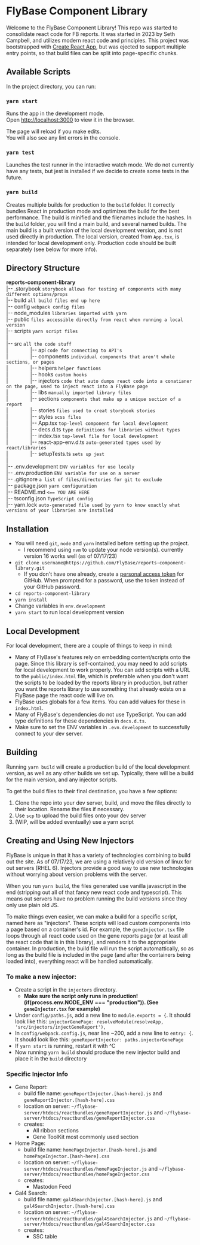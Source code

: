 # FlyBase Component Library

Welcome to the FlyBase Component Library! This repo was started to consolidate react code for FB reports.
It was started in 2023 by Seth Campbell, and utilizes modern react code and principles. 
This project was bootstrapped with [Create React App](https://github.com/facebook/create-react-app),
but was ejected to support multiple entry points, so that build files can be split into page-specific chunks.

## Available Scripts

In the project directory, you can run:

### `yarn start`

Runs the app in the development mode.\
Open [http://localhost:3000](http://localhost:3000) to view it in the browser.

The page will reload if you make edits.\
You will also see any lint errors in the console.

### `yarn test`

Launches the test runner in the interactive watch mode.
We do not currently have any tests, but jest is installed if we decide to create some tests in the future. 

### `yarn build`

Creates multiple builds for production to the `build` folder.
It correctly bundles React in production mode and optimizes the build for the best performance.
The build is minified and the filenames include the hashes. 
In the `build` folder, you will find a main build, and several named builds.
The main build is a built version of the local development version, and is not used directly in production.
The local version, created from `App.tsx`, is intended for local development only.
Production code should be built separately (see below for more info).

## Directory Structure

**reports-component-library**\
|-- .storybook `storybook allows for testing of components with many different options/props`\
|-- build `all build files end up here`\
|-- config `webpack config files`\
|-- node_modules `libraries imported with yarn`\
|-- public `files accessible directly from react when running a local version`\
|-- scripts `yarn script files`\
|\
|-- src `all the code stuff`\
|&emsp;&emsp;&emsp;&emsp; |-- api `code for connecting to API's`\
|&emsp;&emsp;&emsp;&emsp; |-- components `individual components that aren't whole sections, or pages`\
|&emsp;&emsp;&emsp;&emsp; |-- helpers `helper functions`\
|&emsp;&emsp;&emsp;&emsp; |-- hooks `custom hooks`\
|&emsp;&emsp;&emsp;&emsp; |-- injectors `code that auto dumps react code into a conatianer on the page, used to inject react into a FlyBase page`\
|&emsp;&emsp;&emsp;&emsp; |-- libs `manually imported library files`\
|&emsp;&emsp;&emsp;&emsp; |-- sections `components that make up a unique section of a report`\
|&emsp;&emsp;&emsp;&emsp; |-- stories `files used to creat storybook stories`\
|&emsp;&emsp;&emsp;&emsp; |-- styles `scss files`\
|&emsp;&emsp;&emsp;&emsp; |-- App.tsx `top-level component for local development`\
|&emsp;&emsp;&emsp;&emsp; |-- decs.d.ts `type definitions for libraries without types`\
|&emsp;&emsp;&emsp;&emsp; |-- index.tsx `top-level file for local development`\
|&emsp;&emsp;&emsp;&emsp; |-- react-app-env.d.ts `auto-generated types used by react/libraries`\
|&emsp;&emsp;&emsp;&emsp; |-- setupTests.ts `sets up jest`\
|\
|-- .env.development `ENV variables for use localy`\
|-- .env.production `ENV variable for use on a server`\
|-- .gitignore `a list of files/directories for git to exclude`\
|-- package.json `yarn configuration`\
|-- README.md `<== YOU ARE HERE`\
|-- tsconfig.json `TypeScript config`\
|-- yarn.lock `auto-generated file used by yarn to know exactly what versions of your libraries are installed`

## Installation
- You will need `git`, `node` and `yarn` installed before setting up the project.
  - I recommend using `nvm` to update your node version(s). currently version 16 works well (as of 07/17/23)
- `git clone username@https://github.com/FlyBase/reports-component-library.git`
  - If you don't have one already, create a [personal access token](https://docs.github.com/en/authentication/keeping-your-account-and-data-secure/managing-your-personal-access-tokens) 
    for GitHub. When prompted for a password, use the token instead of your GitHub password.
- `cd reports-component-library`
- `yarn install`
- Change variables in `env.development`
- `yarn start` to run local development version

## Local Development
For local development, there are a couple of things to keep in mind:

- Many of FlyBase's features rely on embedding content/scripts onto the page. Since this library is self-contained,
you may need to add scripts for local development to work properly. You can add scripts with a URL
to the `public/index.html` file, which is preferable when you don't want the scripts to be loaded by the reports library
in production, but rather you want the reports library to use something that already exists on a FlyBase page the
react code will live on.
- FlyBase uses globals for a few items. You can add values for these in `index.html`.
- Many of FlyBase's dependencies do not use TypeScript. You can add type definitions for these dependencies in `decs.d.ts`.
- Make sure to set the ENV variables in `.evn.development` to successfully connect to your dev server.

## Building
Running `yarn build` will create a production build of the local development version, as well as any other builds
we set up. Typically, there will be a build for the main version, and any injector scripts.

To get the build files to their final destination, you have a few options:
1) Clone the repo into your dev server, build, and move the files directly to their location. Rename the files if necessary.
2) Use `scp` to upload the build files onto your dev server
3) (WIP, will be added eventually) use a yarn script

## Creating and Using New Injectors
FlyBase is unique in that it has a variety of technologies combining to build out the site. As of 07/17/23, we are using
a relatively old version of linux for out servers (RHEL 6). Injectors provide a good way to use new technologies without
worrying about version problems with the server.

When you run `yarn build`, the files generated use vanilla javascript in the end (stripping out all of that fancy new
react code and typescript). This means out servers have no problem running the build versions since they only use plain
old JS.

To make things even easier, we can make a build for a specific script, named here as "injectors". These scripts will 
load custom components into a page based on a container's id. For example, the `geneInjector.tsx` file loops through
all react code used on the gene reports page (or at least all the react code that is in this library), and renders it
to the appropriate container. In production, the build file will run the script automattically, so as long as the build
file is included in the page (and after the containers being loaded into), everything react will be handled automatically.

### To make a new injector:
- Create a script in the `injectors` directory.
  - **Make sure the script only runs in production! (if(process.env.NODE_ENV === "production")). (See `geneInjector.tsx` for example)**
- Under `config/paths.js`, add a new line to `module.exports = {`. It should look like this: `injectorGenePage: resolveModule(resolveApp, 'src/injectors/injectGeneReport'),`
- In `config/webpack.config.js`, near line ~200, add a new line to `entry: {`. It should look like this: `geneReportInjector: paths.injectorGenePage`
- If `yarn start` is running, restart it with ^C
- Now running `yarn build` should produce the new injector build and place it in the `build` directory

### Specific Injector Info

- Gene Report:
  - build file name: `geneReportInjector.[hash-here].js` and `geneReportInjector.[hash-here].css`
  - location on server: `~/flybase-server/htdocs/reactbundles/geneReportInjector.js` and `~/flybase-server/htdocs/reactbundles/geneReportInjector.css`
  - creates:
    - All ribbon sections
    - Gene ToolKit most commonly used section
- Home Page:
  - build file name: `homePageInjector.[hash-here].js` and `homePageInjector.[hash-here].css`
  - location on server: `~/flybase-server/htdocs/reactbundles/homePageInjector.js` and `~/flybase-server/htdocs/reactbundles/homePageInjector.css`
  - creates:
    - Mastodon Feed
- Gal4 Search:
  - build file name: `gal4SearchInjector.[hash-here].js` and `gal4SearchInjector.[hash-here].css`
  - location on server: `~/flybase-server/htdocs/reactbundles/gal4SearchInjector.js` and `~/flybase-server/htdocs/reactbundles/gal4SearchInjector.css`
  - creates:
    - SSC table